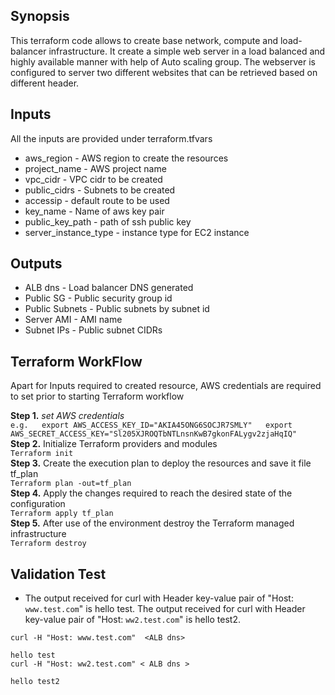 ## Synopsis ##

This terraform code allows to create base network, compute and load-balancer infrastructure. It create a simple web server in a load balanced and highly available manner with help of Auto scaling group. The webserver is configured to server two different websites that can be retrieved based on different header.

## Inputs ##
  All the inputs are provided under terraform.tfvars
  
  * aws_region - AWS region to create the resources
  * project_name - AWS project name
  * vpc_cidr - VPC cidr to be created
  * public_cidrs - Subnets to be created
  * accessip - default route to be used
  * key_name - Name of aws key pair
  * public_key_path - path of ssh public key
  * server_instance_type - instance type for EC2 instance

## Outputs ##

  * ALB dns - Load balancer DNS generated
  * Public SG - Public security group id
  * Public Subnets - Public subnets by subnet id
  * Server AMI - AMI name
  * Subnet IPs - Public subnet CIDRs

## Terraform WorkFlow ##
Apart for Inputs required to created resource, AWS credentials are required to 
set prior to starting Terraform workflow

**Step 1.** *set AWS credentials*   
      ```e.g.  
        export AWS_ACCESS_KEY_ID="AKIA45ONG6SOCJR7SMLY"  
        export AWS_SECRET_ACCESS_KEY="Sl205XJROQTbNTLnsnKwB7gkonFALygv2zjaHqIQ"```    
**Step 2.** Initialize Terraform providers and modules  
    ```Terraform init```  
**Step 3.** Create the execution plan to deploy the resources and save it file tf_plan  
    ```Terraform plan -out=tf_plan```  
**Step 4.** Apply the changes required to reach the desired state of the configuration   
    ```Terraform apply tf_plan```  
**Step 5.** After use of the environment destroy the Terraform managed infrastructure   
    ```Terraform destroy```  

## Validation Test ##  

* The output received for curl with Header key-value pair of "Host: `www.test.com`" is hello test.
  The output received for curl with Header key-value pair of "Host: `ww2.test.com`" is hello test2.  

```
curl -H "Host: www.test.com"  <ALB dns>

hello test  
curl -H "Host: ww2.test.com" < ALB dns >

hello test2
```


